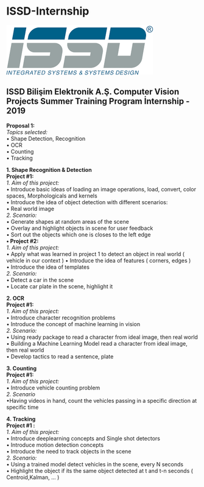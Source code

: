 # ISSD-Internship <br/>
![](https://github.com/bunyaminsenel/ISSD-Internship/blob/master/download.png) <br/>
## ISSD Bilişim Elektronik A.Ş. Computer Vision Projects Summer Training Program İnternship - 2019 <br/>
**Proposal 1:** <br/>
*Topics selected:* <br/> 
• Shape Detection, Recognition <br/>
• OCR <br/>
• Counting <br/>
• Tracking <br/>  

**1. Shape Recognition & Detection** <br/>
**Project #1:** <br/>
*1. Aim of this project:* <br/>
• Introduce basic ideas of loading an image operations, load, convert, color spaces, Morphologicals and kernels <br/>
• Introduce the idea of object detection with different scenarios: <br/>
• Real world image <br/>
*2. Scenario:* <br/>
• Generate shapes at random areas of the scene <br/>
• Overlay and highlight objects in scene for user feedback <br/>
• Sort out the objects which one is closes to the left edge <br/>
**• Project #2:** <br/>
*1. Aim of this project:* <br/>
• Apply what was learned in project 1 to detect an object in real world ( vehicle
in our context )
• Introduce the idea of features ( corners, edges ) <br/>
• Introduce the idea of templates <br/>
*2. Scenario:* <br/>
• Detect a car in the scene <br/>
• Locate car plate in the scene, highlight it <br/>

**2. OCR** <br/>
**Project #1:** <br/>
*1. Aim of this project:* <br/>
• Introduce character recognition problems <br/>
• Introduce the concept of machine learning in vision <br/>
*2. Scenario:* <br/>
• Using ready package to read a character from ideal image, then real world <br/>
• Building a Machine Learning Model read a character from ideal image, then real world <br/>
• Develop tactics to read a sentence, plate <br/>

**3. Counting** <br/>
**Project #1:** <br/>
*1. Aim of this project:* <br/>
▪ Introduce vehicle counting problem <br/>
*2. Scenario* <br/>
•Having videos in hand, count the vehicles passing in a specific direction at specific time <br/>

**4. Tracking** <br/>
**Project #1 :** <br/>
*1. Aim of this project:* <br/>
• Introduce deeplearning concepts and Single shot detectors <br/>
• Introduce motion detection concepts <br/> 
• Introduce the need to track objects in the scene <br/>
*2. Scenario:* <br/>
• Using a trained model detect vehicles in the scene, every N seconds <br/>
• Highlight the object if its the same object detected at t and t-n seconds ( Centroid,Kalman, ... ) <br/>


